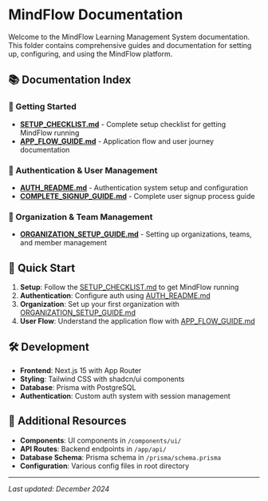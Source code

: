 # MindFlow Documentation

Welcome to the MindFlow Learning Management System documentation. This folder contains comprehensive guides and documentation for setting up, configuring, and using the MindFlow platform.

## 📚 Documentation Index

### 🚀 Getting Started
- **[SETUP_CHECKLIST.md](./SETUP_CHECKLIST.md)** - Complete setup checklist for getting MindFlow running
- **[APP_FLOW_GUIDE.md](./APP_FLOW_GUIDE.md)** - Application flow and user journey documentation

### 🔐 Authentication & User Management
- **[AUTH_README.md](./AUTH_README.md)** - Authentication system setup and configuration
- **[COMPLETE_SIGNUP_GUIDE.md](./COMPLETE_SIGNUP_GUIDE.md)** - Complete user signup process guide

### 🏢 Organization & Team Management
- **[ORGANIZATION_SETUP_GUIDE.md](./ORGANIZATION_SETUP_GUIDE.md)** - Setting up organizations, teams, and member management

## 🎯 Quick Start

1. **Setup**: Follow the [SETUP_CHECKLIST.md](./SETUP_CHECKLIST.md) to get MindFlow running
2. **Authentication**: Configure auth using [AUTH_README.md](./AUTH_README.md)
3. **Organization**: Set up your first organization with [ORGANIZATION_SETUP_GUIDE.md](./ORGANIZATION_SETUP_GUIDE.md)
4. **User Flow**: Understand the application flow with [APP_FLOW_GUIDE.md](./APP_FLOW_GUIDE.md)

## 🛠️ Development

- **Frontend**: Next.js 15 with App Router
- **Styling**: Tailwind CSS with shadcn/ui components
- **Database**: Prisma with PostgreSQL
- **Authentication**: Custom auth system with session management

## 📖 Additional Resources

- **Components**: UI components in `/components/ui/`
- **API Routes**: Backend endpoints in `/app/api/`
- **Database Schema**: Prisma schema in `/prisma/schema.prisma`
- **Configuration**: Various config files in root directory

---

*Last updated: December 2024*